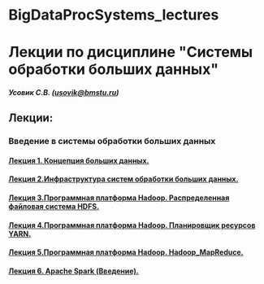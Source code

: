 # BigDataProcSystems_lectures
Лекции по дисциплине "Системы обработки больших данных"
======================
##### Усовик С.В. (usovik@bmstu.ru)
Лекции:
----
### Введение в системы обработки больших данных
#### [Лекция 1. Концепция больших данных.](https://github.com/SergUSProject/BigDataProcSystems_lectures/blob/6cd641687c2f76f8ca5cc490038c9e4ce4fc0339/%D0%9B%D0%B5%D0%BA%D1%86%D0%B8%D1%8F%201.%20%D0%9A%D0%BE%D0%BD%D1%86%D0%B5%D0%BF%D1%86%D0%B8%D1%8F%20%D0%B1%D0%BE%D0%BB%D1%8C%D1%88%D0%B8%D1%85%20%D0%B4%D0%B0%D0%BD%D0%BD%D1%8B%D1%85.pdf)
#### [Лекция 2.Инфраструктура систем обработки больших данных.](https://github.com/SergUSProject/BigDataProcSystems_lectures/blob/49e934f6efe4c76ded522d2411d2dc32cf8c3904/%D0%9B%D0%B5%D0%BA%D1%86%D0%B8%D1%8F%202.%20%D0%98%D0%BD%D1%84%D1%80%D0%B0%D1%81%D1%82%D1%80%D1%83%D0%BA%D1%82%D1%83%D1%80%D0%B0%20%D1%81%D0%B8%D1%81%D1%82%D0%B5%D0%BC%20%D0%BE%D0%B1%D1%80%D0%B0%D0%B1%D0%BE%D1%82%D0%BA%D0%B8%20%D0%B1%D0%BE%D0%BB%D1%8C%D1%88%D0%B8%D1%85%20%D0%B4%D0%B0%D0%BD%D0%BD%D1%8B%D1%85.pdf)
#### [Лекция 3.Программная платформа Hadoop. Распределенная файловая система HDFS.](https://github.com/SergUSProject/BigDataProcSystems_lectures/blob/92da85333e067ea34e2b6b55e8f5449a57d4f52d/%D0%9B%D0%B5%D0%BA%D1%86%D0%B8%D1%8F%203.%20Hadoop_HDFS.pdf)
#### [Лекция 4.Программная платформа Hadoop. Планировщик ресурсов YARN.](https://github.com/SergUSProject/BigDataProcSystems_lectures/blob/3e1b529b8ef1756371b95ed7e7034db7268ee1bc/%D0%9B%D0%B5%D0%BA%D1%86%D0%B8%D1%8F%204.%20Hadoop_Yarn.pdf)
#### [Лекция 5.Программная платформа Hadoop. Hadoop_MapReduce.](https://github.com/SergUSProject/BigDataProcSystems_lectures/blob/c59bc23cf6a3235613a65f201efc1f29b014ab87/%D0%9B%D0%B5%D0%BA%D1%86%D0%B8%D1%8F%205.%20Hadoop_MapReduce.pdf)
#### [Лекция 6. Apache Spark (Введение).](https://github.com/SergUSProject/BigDataProcSystems_lectures/blob/c59bc23cf6a3235613a65f201efc1f29b014ab87/%D0%9B%D0%B5%D0%BA%D1%86%D0%B8%D1%8F%205.%20Hadoop_MapReduce.pdf)

